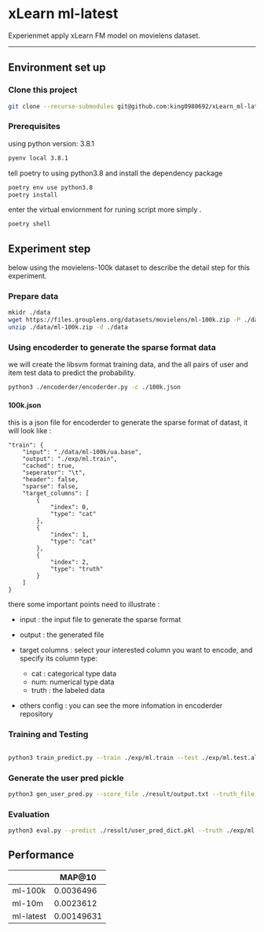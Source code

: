 # xLearn ml-latest

Experienmet apply xLearn FM model on movielens dataset.

---

## Environment set up

### Clone this project

```bash
git clone --recurse-submodules git@github.com:king0980692/xLearn_ml-latest.git
```

### Prerequisites
using python version: 3.8.1
```bash
pyenv local 3.8.1
```

tell poetry to using python3.8 and install the dependency package
```bash
poetry env use python3.8
poetry install
```

enter the virtual enviornment for runing script more simply .
```bash
poetry shell
```


## Experiment step

below using the movielens-100k dataset to describe the detail step for this experiment.

### Prepare data
```bash
mkidr ./data
wget https://files.grouplens.org/datasets/movielens/ml-100k.zip -P ./data
unzip ./data/ml-100k.zip -d ./data
```

### Using encoderder to generate the sparse format data

we will create the libsvm format training data, and the all pairs of user and item test data to predict the probability.


```bash
python3 ./encoderder/encoderder.py -c ./100k.json
```

#### 100k.json
this is a json file for encoderder to generate the sparse format of datast, it will look like :
```json=
"train": {
    "input": "./data/ml-100k/ua.base",
    "output": "./exp/ml.train",
    "cached": true,
    "seperator": "\t",
    "header": false,
    "sparse": false,
    "target_columns": [
        {
            "index": 0,
            "type": "cat"
        },
        {
            "index": 1,
            "type": "cat"
        },
        {
            "index": 2,
            "type": "truth"
        }
    ]
}

```
there some important points need to illustrate : 
* input : the input file to generate the sparse format
* output : the generated file
* target columns : select your interested column you want to encode, and specify its column type: 
    * cat : categorical type data
    * num: numerical type data
    * truth : the labeled data

* others config : you can see the more infomation in encoderder repository



### Training and Testing

```bash

python3 train_predict.py --train ./exp/ml.train --test ./exp/ml.test.all_pair --output ./result/output.txt
```

### Generate the user pred pickle

```bash
python3 gen_user_pred.py --score_file ./result/output.txt --truth_file ./exp/ml.test.all_pair
```


### Evaluation

```bash
python3 eval.py --predict ./result/user_pred_dict.pkl --truth ./exp/ml.test
```
## Performance


|         | MAP@10    |
| ------- | --------- |
| ml-100k | 0.0036496 |
| ml-10m  | 0.0023612 |
| ml-latest | 0.00149631 |


